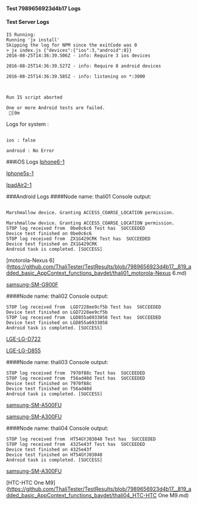 #### Test 7989656923d4b17 Logs

#### Test Server Logs
```
IS Running:
Running 'jx install'
Skipping the log for NPM since the exitCode was 0
> jx index.js {"devices":{"ios":3,"android":8}}
2016-08-25T14:36:39.506Z - info: Require 3 ios devices

2016-08-25T14:36:39.527Z - info: Require 8 android devices

2016-08-25T14:36:39.585Z - info: listening on *:3000


 
Run IS script aborted
 
One or more Android tests are failed.
 [0m

```


Logs for system : 
```

ios : false

android : No Error
```


###iOS Logs
[Iphone6-1](https://github.com/ThaliTester/TestResults/blob/7989656923d4b17__819_added_basic_AppContext_functions_baydet/iOS_Iphone6-1.md)

[Iphone5s-1](https://github.com/ThaliTester/TestResults/blob/7989656923d4b17__819_added_basic_AppContext_functions_baydet/iOS_Iphone5s-1.md)

[IpadAir2-1](https://github.com/ThaliTester/TestResults/blob/7989656923d4b17__819_added_basic_AppContext_functions_baydet/iOS_IpadAir2-1.md)


###Android Logs
####Node name: thali01
Console output:
```

Marshmallow device. Granting ACCESS_COARSE_LOCATION permission.

Marshmallow device. Granting ACCESS_COARSE_LOCATION permission.
STOP log received from  0be0c6c6 Test has  SUCCEEDED
Device test finished on 0be0c6c6 
STOP log received from  ZX1G429CRK Test has  SUCCEEDED
Device test finished on ZX1G429CRK 
Android task is completed. [SUCCESS]
```
[motorola-Nexus 6](https://github.com/ThaliTester/TestResults/blob/7989656923d4b17__819_added_basic_AppContext_functions_baydet/thali01_motorola-Nexus 6.md)

[samsung-SM-G900F](https://github.com/ThaliTester/TestResults/blob/7989656923d4b17__819_added_basic_AppContext_functions_baydet/thali01_samsung-SM-G900F.md)

####Node name: thali02
Console output:
```
STOP log received from  LGD7228ee9cf5b Test has  SUCCEEDED
Device test finished on LGD7228ee9cf5b 
STOP log received from  LGD855a6933058 Test has  SUCCEEDED
Device test finished on LGD855a6933058 
Android task is completed. [SUCCESS]
```
[LGE-LG-D722](https://github.com/ThaliTester/TestResults/blob/7989656923d4b17__819_added_basic_AppContext_functions_baydet/thali02_LGE-LG-D722.md)

[LGE-LG-D855](https://github.com/ThaliTester/TestResults/blob/7989656923d4b17__819_added_basic_AppContext_functions_baydet/thali02_LGE-LG-D855.md)

####Node name: thali03
Console output:
```
STOP log received from  7970f88c Test has  SUCCEEDED
STOP log received from  f56ad48d Test has  SUCCEEDED
Device test finished on 7970f88c 
Device test finished on f56ad48d 
Android task is completed. [SUCCESS]
```
[samsung-SM-A500FU](https://github.com/ThaliTester/TestResults/blob/7989656923d4b17__819_added_basic_AppContext_functions_baydet/thali03_samsung-SM-A500FU.md)

[samsung-SM-A300FU](https://github.com/ThaliTester/TestResults/blob/7989656923d4b17__819_added_basic_AppContext_functions_baydet/thali03_samsung-SM-A300FU.md)

####Node name: thali04
Console output:
```
STOP log received from  HT54GYJ03048 Test has  SUCCEEDED
STOP log received from  4325e43f Test has  SUCCEEDED
Device test finished on 4325e43f 
Device test finished on HT54GYJ03048 
Android task is completed. [SUCCESS]
```
[samsung-SM-A300FU](https://github.com/ThaliTester/TestResults/blob/7989656923d4b17__819_added_basic_AppContext_functions_baydet/thali04_samsung-SM-A300FU.md)

[HTC-HTC One M9](https://github.com/ThaliTester/TestResults/blob/7989656923d4b17__819_added_basic_AppContext_functions_baydet/thali04_HTC-HTC One M9.md)


